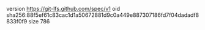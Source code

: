 version https://git-lfs.github.com/spec/v1
oid sha256:88f5ef61c83cac1d1a50672881d9c0a449e887307186fd7f04dadadf8833f0f9
size 786
